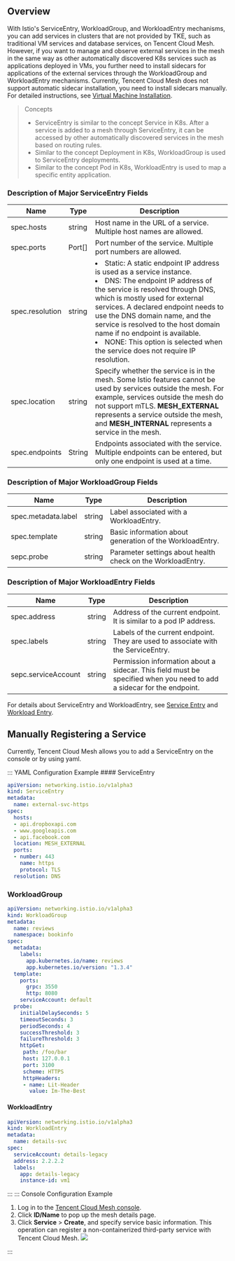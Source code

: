 ## Overview
With Istio's ServiceEntry, WorkloadGroup, and WorkloadEntry mechanisms, you can add services in clusters that are not provided by TKE, such as traditional VM services and database services, on Tencent Cloud Mesh. However, if you want to manage and observe external services in the mesh in the same way as other automatically discovered K8s services such as applications deployed in VMs, you further need to install sidecars for applications of the external services through the WorkloadGroup and WorkloadEntry mechanisms. Currently, Tencent Cloud Mesh does not support automatic sidecar installation, you need to install sidecars manually. For detailed instructions, see [Virtual Machine Installation](https://istio.io/latest/docs/setup/install/virtual-machine/).

> Concepts
> * ServiceEntry is similar to the concept Service in K8s. After a service is added to a mesh through ServiceEntry, it can be accessed by other automatically discovered services in the mesh based on routing rules.
> * Similar to the concept Deployment in K8s, WorkloadGroup is used to ServiceEntry deployments.
> * Similar to the concept Pod in K8s, WorkloadEntry is used to map a specific entity application.


### Description of Major ServiceEntry Fields

| Name       | Type | Description                                                     |
| --------------- | -------- | ------------------------------------------------------------ |
| spec.hosts      | string   | Host name in the URL of a service. Multiple host names are allowed.        |
| spec.ports      | Port[]   | Port number of the service. Multiple port numbers are allowed.                            |
| spec.resolution | string   | <li>Static: A static endpoint IP address is used as a service instance.<br/><li>DNS: The endpoint IP address of the service is resolved through DNS, which is mostly used for external services. A declared endpoint needs to use the DNS domain name, and the service is resolved to the host domain name if no endpoint is available.<br/><li>NONE: This option is selected when the service does not require IP resolution. |
| spec.location   | string   | Specify whether the service is in the mesh. Some Istio features cannot be used by services outside the mesh. For example, services outside the mesh do not support mTLS. **MESH_EXTERNAL** represents a service outside the mesh, and **MESH_INTERNAL** represents a service in the mesh. |
| spec.endpoints  | String   | Endpoints associated with the service. Multiple endpoints can be entered, but only one endpoint is used at a time.             |

### Description of Major WorkloadGroup Fields

| Name            | Type | Description              |
| ------------------- | -------- | ------------------------------------------------------------ |
| spec.metadata.label        | string   | Label associated with a WorkloadEntry.    |
| spec.template         | string   | Basic information about generation of the WorkloadEntry.              |
| sepc.probe | string   | Parameter settings about health check on the WorkloadEntry.  |

### Description of Major WorkloadEntry Fields

| Name            | Type | Description              |
| ------------------- | -------- | ------------------------------------------------------------ |
| spec.address        | string   | Address of the current endpoint. It is similar to a pod IP address.                |
| spec.labels         | string   | Labels of the current endpoint. They are used to associate with the ServiceEntry.      |
| sepc.serviceAccount | string   | Permission information about a sidecar. This field must be specified when you need to add a sidecar for the endpoint. |

For details about ServiceEntry and WorkloadEntry, see [Service Entry](https://istio.io/latest/docs/reference/config/networking/service-entry/) and [Workload Entry](https://istio.io/latest/docs/reference/config/networking/workload-entry/).



## Manually Registering a Service
Currently, Tencent Cloud Mesh allows you to add a ServiceEntry on the console or by using yaml.

<dx-tabs>
::: YAML Configuration Example
#### ServiceEntry

```yaml
apiVersion: networking.istio.io/v1alpha3
kind: ServiceEntry
metadata:
  name: external-svc-https
spec:
  hosts:
  - api.dropboxapi.com
  - www.googleapis.com
  - api.facebook.com
  location: MESH_EXTERNAL
  ports:
  - number: 443
    name: https
    protocol: TLS
  resolution: DNS
```

### WorkloadGroup

```yaml
apiVersion: networking.istio.io/v1alpha3
kind: WorkloadGroup
metadata:
  name: reviews
  namespace: bookinfo
spec:
  metadata:
    labels:
      app.kubernetes.io/name: reviews
      app.kubernetes.io/version: "1.3.4"
  template:
    ports:
      grpc: 3550
      http: 8080
    serviceAccount: default
  probe:
    initialDelaySeconds: 5
    timeoutSeconds: 3
    periodSeconds: 4
    successThreshold: 3
    failureThreshold: 3
    httpGet:
     path: /foo/bar
     host: 127.0.0.1
     port: 3100
     scheme: HTTPS
     httpHeaders:
     - name: Lit-Header
       value: Im-The-Best

```

#### WorkloadEntry

```yaml
apiVersion: networking.istio.io/v1alpha3
kind: WorkloadEntry
metadata:
  name: details-svc
spec:
  serviceAccount: details-legacy
  address: 2.2.2.2
  labels:
    app: details-legacy
    instance-id: vm1
```

:::
::: Console Configuration Example

1. Log in to the [Tencent Cloud Mesh console](https://console.cloud.tencent.com/tke2/mesh).
2. Click **ID/Name** to pop up the mesh details page.
3. Click **Service** > **Create**, and specify service basic information. This operation can register a non-containerized third-party service with Tencent Cloud Mesh. 
![](https://qcloudimg.tencent-cloud.cn/raw/0681866ebb6dffa798e7700fe86d2283.png)



:::
</dx-tabs>



